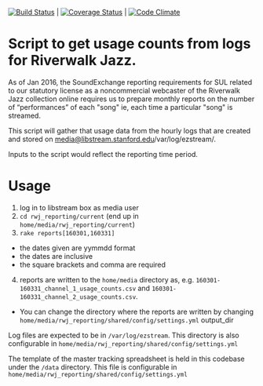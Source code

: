[![Build Status](https://travis-ci.org/sul-dlss/rwj_reporting.svg?branch=master)](https://travis-ci.org/sul-dlss/rwj_reporting) | [![Coverage Status](https://coveralls.io/repos/sul-dlss/rwj_reporting/badge.svg)](https://coveralls.io/r/sul-dlss/rwj_reporting) | [![Code Climate](https://codeclimate.com/github/sul-dlss/rwj_reporting/badges/gpa.svg)](https://codeclimate.com/github/sul-dlss/rwj_reporting)

# Script to get usage counts from logs for Riverwalk Jazz.  

As of Jan 2016, the SoundExchange reporting requirements for SUL related to our statutory license as a noncommercial webcaster of the Riverwalk Jazz collection online requires us to prepare monthly reports on the number of “performances” of each "song" ie, each time a particular "song" is streamed.

This script will gather that usage data from the hourly logs that are created and stored on media@libstream.stanford.edu/var/log/ezstream/.

Inputs to the script would reflect the reporting time period.

# Usage

1. log in to libstream box as media user
2. `cd rwj_reporting/current`  (end up in `home/media/rwj_reporting/current`)
3. `rake reports[160301,160331]`
 * the dates given are yymmdd format
 * the dates are inclusive
 * the square brackets and comma are required
4.  reports are written to the `home/media` directory as, e.g. `160301-160331_channel_1_usage_counts.csv` and `160301-160331_channel_2_usage_counts.csv`.   
 * You can change the directory where the reports are written by changing `home/media/rwj_reporting/shared/config/settings.yml`  output_dir

Log files are expected to be in `/var/log/ezstream`.  This directory is also configurable in `home/media/rwj_reporting/shared/config/settings.yml`

The template of the master tracking spreadsheet is held in this codebase under the `/data` directory. This file is configurable in `home/media/rwj_reporting/shared/config/settings.yml`
